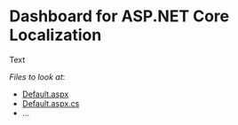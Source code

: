 # Dashboard for ASP.NET Core Localization

Text

<!-- default file list -->
*Files to look at*:

* [Default.aspx](./CS/Default.aspx)
* [Default.aspx.cs](./CS/Default.aspx.cs)
* ...
<!-- default file list end -->
